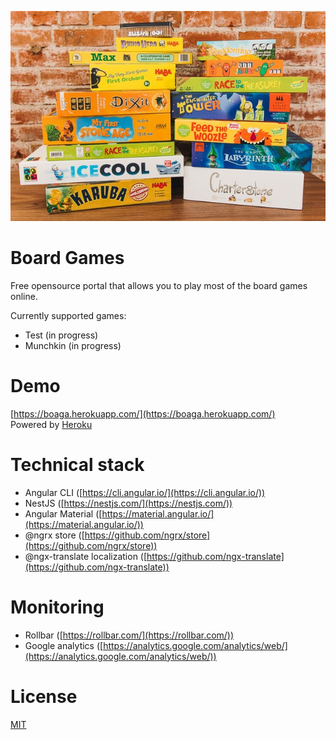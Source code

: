 ![Logo](src/client/assets/images/board-games.jpg)

# Board Games

Free opensource portal that allows you to play most of the board games online.


Currently supported games:
* Test (in progress)
* Munchkin (in progress)

# Demo

[https://boaga.herokuapp.com/](https://boaga.herokuapp.com/)  
Powered by [Heroku](https://www.heroku.com/)

# Technical stack

* Angular CLI ([https://cli.angular.io/](https://cli.angular.io/))
* NestJS ([https://nestjs.com/](https://nestjs.com/))
* Angular Material ([https://material.angular.io/](https://material.angular.io/))
* @ngrx store ([https://github.com/ngrx/store](https://github.com/ngrx/store))
* @ngx-translate localization ([https://github.com/ngx-translate](https://github.com/ngx-translate))

# Monitoring

* Rollbar ([https://rollbar.com/](https://rollbar.com/))
* Google analytics ([https://analytics.google.com/analytics/web/](https://analytics.google.com/analytics/web/))

# License

[MIT](LICENSE)

